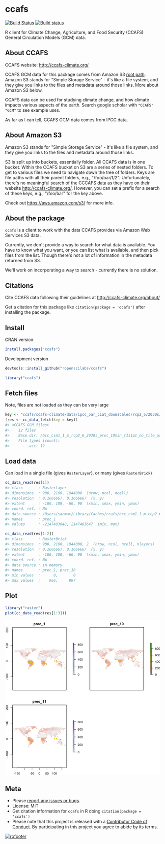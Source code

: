 ccafs
=====



<!-- README.md is generated from README.Rmd. Please edit that file -->

[![Build Status](https://travis-ci.org/ropenscilabs/ccafs.svg?branch=master)](https://travis-ci.org/ropenscilabs/ccafs)
[![Build status](https://ci.appveyor.com/api/projects/status/rd3u4qqmlcloh5j7?svg=true)](https://ci.appveyor.com/project/sckott/ccafs)

R client for Climate Change, Agriculture, and Food Security (CCAFS) 
General Circulation Models (GCM) data. 

## About CCAFS

CCAFS website: <http://ccafs-climate.org/>

CCAFS GCM data for this package comes from Amazon S3 
[root path](http://cgiardata.s3.amazonaws.com). Amazon S3 stands for "Simple 
Storage Service" - it's like a file system, and they give you links to the files 
and metadata around those links.  More about Amazon S3 below.

CCAFS data can be used for studying climate change, and how climate impacts
various aspects of the earth. Search google scholar with `"CCAFS" "GCM"` to 
see example uses.

As far as I can tell, CCAFS GCM data comes from IPCC data.

## About Amazon S3

Amazon S3 stands for "Simple Storage Service" - it's like a file system,
and they give you links to the files and metadata around those links.

S3 is split up into buckets, essentially folder. All CCAFS data is in
one bucket. Within the CCAFS bucket on S3 are a series of nested folders.
To get to various files we need to navigate down the tree of folders.
Keys are file paths with all their parent folders, e.g., "/foo/bar/1/2".
Unfortunately, there's no meaningful search of the CCCAFS data as they
have on their website <http://ccafs-climate.org/>. However, you can
set a prefix for a search of these keys, e.g., "/foo/bar" for the key
above.

Check out <https://aws.amazon.com/s3/> for more info.

## About the package

`ccafs` is a client to work with the data CCAFS provides via Amazon Web 
Services S3 data. 

Currently, we don't provide a way to search for what data is available. 
You have to know what you want, or you can list what is available, and then 
pick files from the list. Though there's not a lot of information in the 
metadata returned from S3. 

We'll work on incorporating a way to search - currently there is no solution.

## Citations

Cite CCAFS data following their guidelines at <http://ccafs-climate.org/about/>

Get a citation for this package like `citation(package = 'ccafs')` after 
installing the package.

## Install

CRAN version


```r
install.packages("ccafs")
```

Development version


```r
devtools::install_github("ropenscilabs/ccafs")
```


```r
library("ccafs")
```

## Fetch files 

Note, files are not loaded as they can be very large


```r
key <- "ccafs/ccafs-climate/data/ipcc_5ar_ciat_downscaled/rcp2_6/2030s/bcc_csm1_1_m/10min/bcc_csm1_1_m_rcp2_6_2030s_prec_10min_r1i1p1_no_tile_asc.zip"
(res <- cc_data_fetch(key = key))
#> <CCAFS GCM files>
#>    12 files
#>    Base dir: /bcc_csm1_1_m_rcp2_6_2030s_prec_10min_r1i1p1_no_tile_asc
#>    File types (count): 
#>      - .asc: 12
```

## Load data

Can load in a single file (gives `RasterLayer`), or many (gives `RasterBrick`)


```r
cc_data_read(res[1])
#> class       : RasterLayer 
#> dimensions  : 900, 2160, 1944000  (nrow, ncol, ncell)
#> resolution  : 0.1666667, 0.1666667  (x, y)
#> extent      : -180, 180, -60, 90  (xmin, xmax, ymin, ymax)
#> coord. ref. : NA 
#> data source : /Users/sacmac/Library/Caches/ccafs/bcc_csm1_1_m_rcp2_6_2030s_prec_10min_r1i1p1_no_tile_asc/prec_1.asc 
#> names       : prec_1 
#> values      : -2147483648, 2147483647  (min, max)
```


```r
cc_data_read(res[1:2])
#> class       : RasterBrick 
#> dimensions  : 900, 2160, 1944000, 2  (nrow, ncol, ncell, nlayers)
#> resolution  : 0.1666667, 0.1666667  (x, y)
#> extent      : -180, 180, -60, 90  (xmin, xmax, ymin, ymax)
#> coord. ref. : NA 
#> data source : in memory
#> names       : prec_1, prec_10 
#> min values  :      0,       0 
#> max values  :    966,     997
```

## Plot


```r
library("raster")
plot(cc_data_read(res[1:3]))
```

![plot of chunk unnamed-chunk-8](inst/img/unnamed-chunk-8-1.png)


## Meta

* Please [report any issues or bugs](https://github.com/ropenscilabs/ccafs/issues).
* License: MIT
* Get citation information for `ccafs` in R doing `citation(package = 'ccafs')`
* Please note that this project is released with a [Contributor Code of Conduct](CONDUCT.md). By participating in this project you agree to abide by its terms.

[![rofooter](https://ropensci.org/public_images/github_footer.png)](https://ropensci.org)
